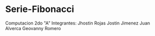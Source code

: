 # Serie-Fibonacci
Computacion 2do "A" 
Integrantes: Jhostin Rojas
             Jostin Jimenez
             Juan Alverca
             Geovanny Romero
